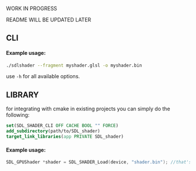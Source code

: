 WORK IN PROGRESS

README WILL BE UPDATED LATER

## CLI

#### Example usage:
```bash
./sdlshader --fragment myshader.glsl -o myshader.bin
```

use `-h` for all available options.

## LIBRARY
for integrating with cmake in existing projects you can simply do the following:

```cmake
set(SDL_SHADER_CLI OFF CACHE BOOL "" FORCE)
add_subdirectory(path/to/SDL_shader)
target_link_libraries(app PRIVATE SDL_shader)
```

#### Example usage:
```c
SDL_GPUShader *shader = SDL_SHADER_Load(device, "shader.bin"); //that's all you need!
```
